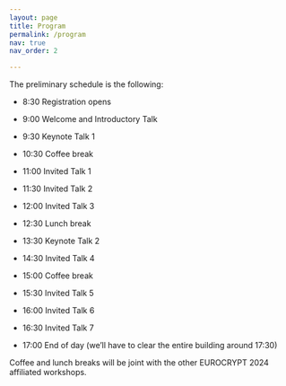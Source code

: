 ```yaml
---
layout: page
title: Program
permalink: /program
nav: true
nav_order: 2

---
```


The preliminary schedule is the following:

- 8:30	Registration opens

- 9:00	Welcome and Introductory Talk
- 9:30	Keynote Talk 1

- 10:30 Coffee break

- 11:00	Invited Talk 1
- 11:30	Invited Talk 2
- 12:00	Invited Talk 3

- 12:30 Lunch break

- 13:30 Keynote Talk 2
- 14:30 Invited Talk 4

- 15:00 Coffee break

- 15:30 Invited Talk 5
- 16:00 Invited Talk 6
- 16:30 Invited Talk 7

- 17:00 End of day  (we’ll have to clear the entire building around 17:30)

Coffee and lunch breaks will be joint with the other EUROCRYPT 2024 affiliated workshops.

